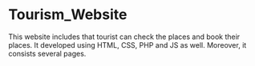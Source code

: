 # Tourism_Website
This website includes that tourist can check the places and book their places. It developed using HTML, CSS, PHP and JS as well. Moreover, it consists several pages.
